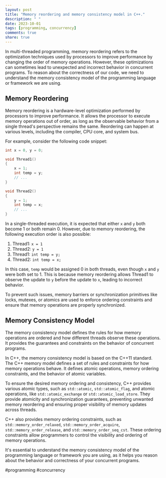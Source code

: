 ```yaml
---
layout: post
title: "Memory reordering and memory consistency model in C++."
description: " "
date: 2023-10-01
tags: [programming, concurrency]
comments: true
share: true
---
```


In multi-threaded programming, memory reordering refers to the optimization techniques used by processors to improve performance by changing the order of memory operations. However, these optimizations can sometimes lead to unexpected and incorrect behavior in concurrent programs. To reason about the correctness of our code, we need to understand the memory consistency model of the programming language or framework we are using.

## Memory Reordering

Memory reordering is a hardware-level optimization performed by processors to improve performance. It allows the processor to execute memory operations out of order, as long as the observable behavior from a single thread's perspective remains the same. Reordering can happen at various levels, including the compiler, CPU core, and system bus.

For example, consider the following code snippet:

```cpp
int x = 0, y = 0;

void Thread1()
{
    x = 1;
    int temp = y;
    // ...
}

void Thread2()
{
    y = 1;
    int temp = x;
    // ...
}
```

In a single-threaded execution, it is expected that either `x` and `y` both become 1 or both remain 0. However, due to memory reordering, the following execution order is also possible:

1. Thread1: `x = 1`
2. Thread2: `y = 1`
3. Thread1: `int temp = y;`
4. Thread2: `int temp = x;`

In this case, `temp` would be assigned 0 in both threads, even though `x` and `y` were both set to 1. This is because memory reordering allows Thread1 to observe the update to `y` before the update to `x`, leading to incorrect behavior.

To prevent such issues, memory barriers or synchronization primitives like locks, mutexes, or atomics are used to enforce ordering constraints and ensure that memory operations are properly synchronized.

## Memory Consistency Model

The memory consistency model defines the rules for how memory operations are ordered and how different threads observe these operations. It provides the guarantees and constraints on the behavior of concurrent programs.

In C++, the memory consistency model is based on the C++11 standard. The C++ memory model defines a set of rules and constraints for how memory operations behave. It defines atomic operations, memory ordering constraints, and the behavior of atomic variables.

To ensure the desired memory ordering and consistency, C++ provides various atomic types, such as `std::atomic`, `std::atomic_flag`, and atomic operations, like `std::atomic_exchange` or `std::atomic_load_store`. They provide atomicity and synchronization guarantees, preventing unwanted memory reordering and ensuring proper visibility of memory updates across threads.

C++ also provides memory ordering constraints, such as `std::memory_order_relaxed`, `std::memory_order_acquire`, `std::memory_order_release`, and `std::memory_order_seq_cst`. These ordering constraints allow programmers to control the visibility and ordering of memory operations.

It's essential to understand the memory consistency model of the programming language or framework you are using, as it helps you reason about the behavior and correctness of your concurrent programs.

#programming #concurrency